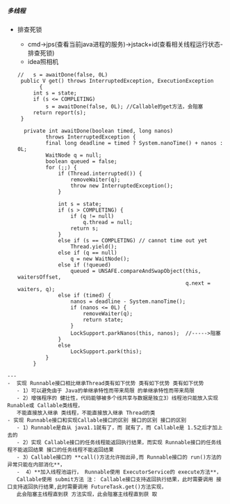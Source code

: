 ##### 多线程
- 排查死锁
   - cmd->jps(查看当前java进程的服务)->jstack+id(查看相关线程运行状态-排查死锁)
   - idea照相机
   
   ```
   //   s = awaitDone(false, 0L)
    public V get() throws InterruptedException, ExecutionException
          {
        int s = state;
        if (s <= COMPLETING)
            s = awaitDone(false, 0L); //Callable的get方法，会阻塞
        return report(s);
    }

     private int awaitDone(boolean timed, long nanos)
            throws InterruptedException {
            final long deadline = timed ? System.nanoTime() + nanos : 0L;
            WaitNode q = null;
            boolean queued = false;
            for (;;) {
                if (Thread.interrupted()) {
                    removeWaiter(q);
                    throw new InterruptedException();
                }
    
                int s = state;
                if (s > COMPLETING) {
                    if (q != null)
                        q.thread = null;
                    return s;
                }
                else if (s == COMPLETING) // cannot time out yet
                    Thread.yield();
                else if (q == null)
                    q = new WaitNode();
                else if (!queued)
                    queued = UNSAFE.compareAndSwapObject(this, waitersOffset,
                                                         q.next = waiters, q);
                else if (timed) {
                    nanos = deadline - System.nanoTime();
                    if (nanos <= 0L) {
                        removeWaiter(q);
                        return state;
                    }
                    LockSupport.parkNanos(this, nanos);  //----->阻塞
                }
                else
                    LockSupport.park(this);
            }
        }
```
---
-  实现 Runnable接口相比继承Thread类有如下优势 类有如下优势 类有如下优势
   - 1）可以避免由于 Java的单继承特性而带来局限 的单继承特性而带来局限 
   - 2）增强程序的 健壮性，代码能够被多个线共享与数据是独立3）线程池只能放入实现 Runable或 Callable类线程，
   不能直接放入继承 类线程，不能直接放入继承 Thread的类
- 实现 Runnable接口和实现Callable接口的区别 接口的区别 接口的区别
   - 1）Runnable是自从 java1.1就有了，而 就有了，而 Callable是 1.5之后才加上去的 
   - 2）实现 Callable接口的任务线程能返回执行结果，而实现 Runnable接口的任务线程不能返回结果 接口的任务线程不能返回结果 
   - 3）Callable接口的 **call()方法允许抛出异,而 Runnable接口的 run()方法的异常只能在内部消化**，
   -  4）**加入线程池运行， Runnable使用 ExecutorService的 execute方法**，
   Callable使用 submit方法 注： Callable接口支持返回执行结果，此时需要调用 接口支持返回执行结果,此时需要调用 FutureTask.get()方法实现，
   此会阻塞主线程直到获 方法实现，此会阻塞主线程直到获 取

